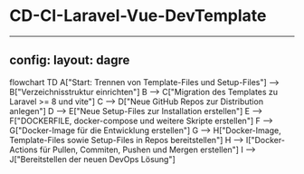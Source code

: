 # CD-CI-Laravel-Vue-DevTemplate

---
config:
  layout: dagre
---
flowchart TD
    A["Start: Trennen von Template-Files und Setup-Files"] --> B["Verzeichnisstruktur einrichten"]
    B --> C["Migration des Templates zu Laravel &gt;= 8 und vite"]
    C --> D["Neue GitHub Repos zur Distribution anlegen"]
    D --> E["Neue Setup-Files zur Installation erstellen"]
    E --> F["DOCKERFILE, docker-compose und weitere Skripte erstellen"]
    F --> G["Docker-Image für die Entwicklung erstellen"]
    G --> H["Docker-Image, Template-Files sowie Setup-Files in Repos bereitstellen"]
    H --> I["Docker-Actions für Pullen, Commiten, Pushen und Mergen erstellen"]
    I --> J["Bereitstellen der neuen DevOps Lösung"]
